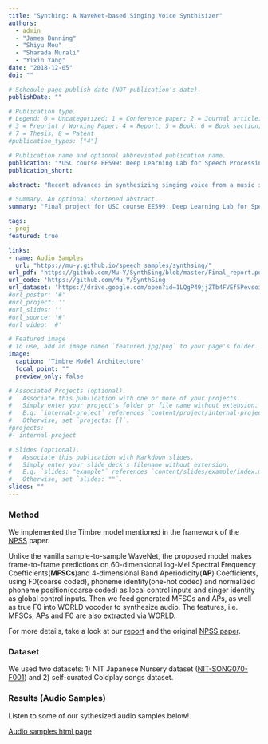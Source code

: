 ```yaml
---
title: "Synthing: A WaveNet-based Singing Voice Synthisizer"
authors: 
  - admin
  - "James Bunning"
  - "Shiyu Mou"
  - "Sharada Murali"
  - "Yixin Yang"
date: "2018-12-05"
doi: ""

# Schedule page publish date (NOT publication's date).
publishDate: ""

# Publication type.
# Legend: 0 = Uncategorized; 1 = Conference paper; 2 = Journal article;
# 3 = Preprint / Working Paper; 4 = Report; 5 = Book; 6 = Book section;
# 7 = Thesis; 8 = Patent
#publication_types: ["4"]

# Publication name and optional abbreviated publication name.
publication: "*USC course EE599: Deep Learning Lab for Speech Processing*"
publication_short:

abstract: "Recent advances in synthesizing singing voice from a music score and lyrics have been achieved using a Neural Parametric Singing Synthesizer ([NPSS](https://www.mdpi.com/2076-3417/7/12/1313)) based on a modified version of the WaveNet architecture. This model trains on phonetic transcriptions of lyrics and acoustic features, and is able to significantly reduce training and generation times while still achieving the sound quality and naturalness of state-of-the-art concatenative systems. Although NPSS can model a specific singer’s voice and style of singing, it cannot generate a new singing performance given new singer data. SynthSing, our WaveNet-based singing synthesizer, expands on the NPSS synthesizer to generate a singer’s voice given new singing data and has the potential to transform the timbre of one singer’s voice into that of another singer. We found that the WaveNet-based model produces superior results in terms of naturalness and sound quality."

# Summary. An optional shortened abstract.
summary: "Final project for USC course EE599: Deep Learning Lab for Speech Processing - a WaveNet-based singing voice synthesizer. This is a partial implementation of the paper [A Neural Parametric Singing Synthesizer Modeling Timbre and Expression from Natural Songs](https://www.mdpi.com/2076-3417/7/12/1313)."

tags:
- proj
featured: true

links:
- name: Audio Samples
  url: "https://mu-y.github.io/speech_samples/synthsing/"
url_pdf: 'https://github.com/Mu-Y/SynthSing/blob/master/Final_report.pdf'
url_code: 'https://github.com/Mu-Y/SynthSing'
url_dataset: 'https://drive.google.com/open?id=1LQgP49jjZTb4FVEf5PevsoiBDhCIyaWp'
#url_poster: '#'
#url_project: ''
#url_slides: ''
#url_source: '#'
#url_video: '#'

# Featured image
# To use, add an image named `featured.jpg/png` to your page's folder. 
image:
  caption: 'Timbre Model Architecture'
  focal_point: ""
  preview_only: false

# Associated Projects (optional).
#   Associate this publication with one or more of your projects.
#   Simply enter your project's folder or file name without extension.
#   E.g. `internal-project` references `content/project/internal-project/index.md`.
#   Otherwise, set `projects: []`.
#projects:
#- internal-project

# Slides (optional).
#   Associate this publication with Markdown slides.
#   Simply enter your slide deck's filename without extension.
#   E.g. `slides: "example"` references `content/slides/example/index.md`.
#   Otherwise, set `slides: ""`.
slides: ""
---
```


### Method

We implemented the Timbre model mentioned in the framework of the [NPSS](https://www.mdpi.com/2076-3417/7/12/1313) paper. 

Unlike the vanilla sample-to-sample WaveNet, the proposed model makes frame-to-frame predictions on 60-dimensional log-Mel Spectral Frequency Coefficients(**MFSCs**)and 4-dimensional Band Aperiodicity(**AP**) Coefficients, using F0(coarse coded), phoneme identity(one-hot coded) and normalized phoneme position(coarse coded) as local control inputs and singer identity as global control inputs. Then we feed generated MFSCs and APs, as well as true F0 into WORLD vocoder to synthesize audio. The features, i.e. MFSCs, APs and F0 are also extracted via WORLD.

For more details, take a look at our [report](https://github.com/Mu-Y/SynthSing/blob/master/Final_report.pdf) and the original [NPSS paper](https://www.mdpi.com/2076-3417/7/12/1313).

### Dataset

We used two datasets: 1) NIT Japanese Nursery dataset ([NIT-SONG070-F001](http://hts.sp.nitech.ac.jp/archives/2.3/HTSdemo_NIT-SONG070-F001.tar.bz2)) and 2) self-curated Coldplay songs dataset.

### Results (Audio Samples)

Listen to some of our sythesized audio samples below!

[Audio samples html page](https://mu-y.github.io/speech_samples/synthsing/)

